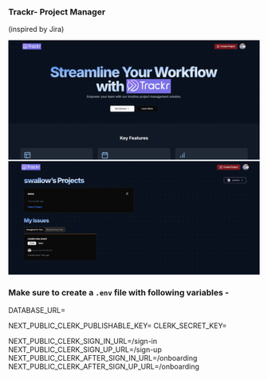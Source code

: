 ### Trackr- Project Manager 
(inspired by Jira)

![1738799164033](image/README/1738799164033.png)
![1738799234322](image/README/1738799234322.png)

### Make sure to create a `.env` file with following variables -

DATABASE_URL=

NEXT_PUBLIC_CLERK_PUBLISHABLE_KEY=
CLERK_SECRET_KEY=

NEXT_PUBLIC_CLERK_SIGN_IN_URL=/sign-in
NEXT_PUBLIC_CLERK_SIGN_UP_URL=/sign-up
NEXT_PUBLIC_CLERK_AFTER_SIGN_IN_URL=/onboarding
NEXT_PUBLIC_CLERK_AFTER_SIGN_UP_URL=/onboarding
